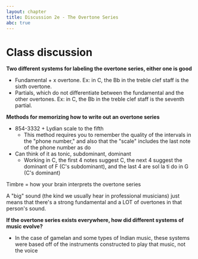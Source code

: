 ```yaml
---
layout: chapter
title: Discussion 2e - The Overtone Series
abc: true
---
```


# Class discussion

**Two different systems for labeling the overtone series, either one is good**
- Fundamental + x overtone. Ex: in C, the Bb in the treble clef staff is the sixth overtone.
- Partials, which do not differentiate between the fundamental and the other overtones. Ex: in C, the Bb in the treble clef staff is the seventh partial.

**Methods for memorizing how to write out an overtone series**
- 854-3332 + Lydian scale to the fifth
  - This method requires you to remember the quality of the intervals in the "phone number," and also that the "scale" includes the last note of the phone number as do
- Can think of it as tonic, subdominant, dominant
  - Working in C, the first 4 notes suggest C, the next 4 suggest the dominant of F (C's subdominant), and the last 4 are sol la ti do in G (C's dominant)

Timbre = how your brain interprets the overtone series

A "big" sound (the kind we usually hear in professional musicians) just means that there's a strong fundamental and a LOT of overtones in that person's sound.

**If the overtone series exists everywhere, how did different systems of music evolve?**
- In the case of gamelan and some types of Indian music, these systems were based off of the instruments constructed to play that music, not the voice
